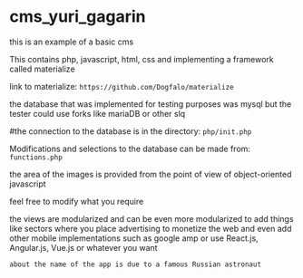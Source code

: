 # cms_yuri_gagarin

this is an example of a basic cms

This contains php, javascript, html, css and implementing a framework called materialize

link to materialize: `https://github.com/Dogfalo/materialize`

the database that was implemented for testing purposes was mysql but the tester could use forks like mariaDB or other slq


#the connection to the database is in the directory: `php/init.php`

Modifications and selections to the database can be made from: `functions.php`


the area of the images is provided from the point of view of object-oriented javascript

feel free to modify what you require

the views are modularized and can be even more modularized to add things like sectors where you place advertising to monetize the web and even add other mobile implementations such as google amp or use React.js, Angular.js, Vue.js or whatever you want

``about the name of the app is due to a famous Russian astronaut``


